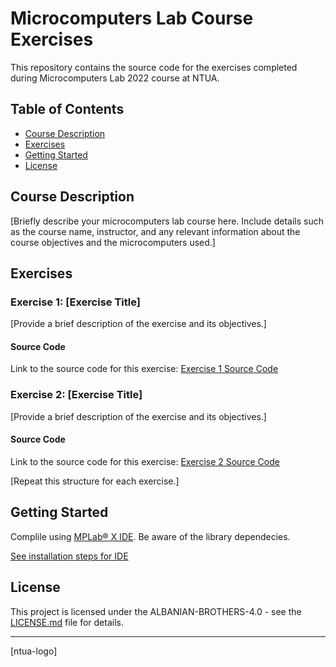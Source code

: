 # Microcomputers Lab Course Exercises

This repository contains the source code for the exercises completed during Microcomputers Lab 2022 course at NTUA.

## Table of Contents

- [Course Description](#course-description)
- [Exercises](#exercises)
- [Getting Started](#getting-started)
- [License](#license)

## Course Description

[Briefly describe your microcomputers lab course here. Include details such as the course name, instructor, and any relevant information about the course objectives and the microcomputers used.]

## Exercises

### Exercise 1: [Exercise Title]

[Provide a brief description of the exercise and its objectives.]

#### Source Code

Link to the source code for this exercise: [Exercise 1 Source Code](ex1/)

### Exercise 2: [Exercise Title]

[Provide a brief description of the exercise and its objectives.]

#### Source Code

Link to the source code for this exercise: [Exercise 2 Source Code](ex2/)

[Repeat this structure for each exercise.]

## Getting Started

Complile using [MPLab® X IDE](https://www.microchip.com/en-us/tools-resources/develop/mplab-x-ide). Be aware of the library dependecies. 

[See installation steps for IDE]()

## License

This project is licensed under the ALBANIAN-BROTHERS-4.0 - see the [LICENSE.md](LICENSE.md) file for details.

---

[ntua-logo]
